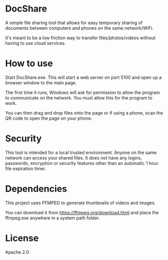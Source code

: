 # DocShare

A simple file sharing tool that allows for easy temporary sharing of documents between computers and phones on the same network/WiFi.

It's meant to be a low friction way to transfer files/photos/videos without having to use cloud services.


# How to use

Start DocShare.exe. This will start a web server on port 5100 and open up a browser window to the main page.

The first time it runs, Windows will ask for permission to allow the program to communicate on the network. You must allow this for the program to work.

You can then drag and drop files onto the page or if using a phone, scan the QR code to open the page on your phone.


# Security

This tool is intended for a local trusted environment. Anyone on the same network can access your shared files.
It does not have any logins, passwords, encryption or security features other than an automatic 1 hour file expiration timer.


# Dependencies

This project uses FFMPEG to generate thumbnails of videos and images. 

You can download it from https://ffmpeg.org/download.html and place the ffmpeg.exe anywhere in a system path folder.


# License

Apache 2.0
